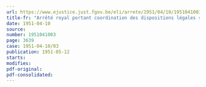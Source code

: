 ```yaml
---
url: https://www.ejustice.just.fgov.be/eli/arrete/1951/04/10/1951041003/justel
title-fr: "Arrêté royal portant coordination des dispositions légales relatives à la taxe de circulation sur les véhicules automobiles"
date: 1951-04-10
source:
number: 1951041003
page: 3639
case: 1951-04-10/03
publication: 1951-05-12
starts:
modifies:
pdf-original:
pdf-consolidated:
---
```


